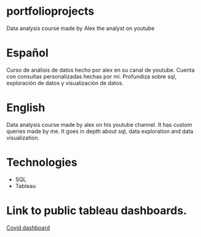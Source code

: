 # portfolioprojects
Data analysis course made by Alex the analyst on youtube

# Español
Curso de análisis de datos hecho por alex en su canal de youtube. 
Cuenta con consultas personalizadas hechas por mí.
Profundiza sobre sql, exploración de datos y visualización de datos.

# English
Data analysis course made by alex on his youtube channel. 
It has custom queries made by me.
It goes in depth about sql, data exploration and data visualization.

# Technologies
* SQL
* Tableau

# Link to public tableau dashboards.

[Covid dashboard](https://public.tableau.com/app/profile/federico.bravin/viz/Firstcoviddashboard/Dashboard1?publish=yes)
